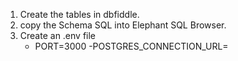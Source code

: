 1. Create the tables in dbfiddle.
2. copy the Schema SQL into Elephant SQL Browser.
3. Create an .env file
    - PORT=3000
    -POSTGRES_CONNECTION_URL=